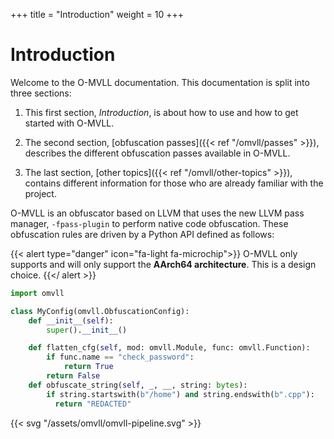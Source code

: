 +++
title = "Introduction"
weight = 10
+++

# Introduction

Welcome to the O-MVLL documentation. This documentation is split into three sections:

1. This first section, *Introduction*, is about how to use and how to get started with O-MVLL.

2. The second section, [obfuscation passes]({{< ref "/omvll/passes" >}}), describes
   the different obfuscation passes available in O-MVLL.

3. The last section, [other topics]({{< ref "/omvll/other-topics" >}}), contains different information
   for those who are already familiar with the project.

O-MVLL is an obfuscator based on LLVM that uses the new LLVM pass manager, `-fpass-plugin` to perform
native code obfuscation. These obfuscation rules are driven by a Python API defined as follows:

{{< alert type="danger" icon="fa-light fa-microchip">}}
O-MVLL only supports and will only support the **AArch64 architecture**. This is a design choice.
{{</ alert >}}

```python
import omvll

class MyConfig(omvll.ObfuscationConfig):
    def __init__(self):
        super().__init__()

    def flatten_cfg(self, mod: omvll.Module, func: omvll.Function):
        if func.name == "check_password":
            return True
        return False
    def obfuscate_string(self, _, __, string: bytes):
        if string.startswith(b"/home") and string.endswith(b".cpp"):
          return "REDACTED"
```



{{< svg "/assets/omvll/omvll-pipeline.svg" >}}

